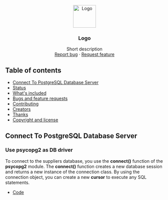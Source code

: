 <p align="center">
  <a href="https://example.com/">
    <img src="https://via.placeholder.com/72" alt="Logo" width=72 height=72>
  </a>

  <h3 align="center">Logo</h3>

  <p align="center">
    Short description
    <br>
    <a href="https://reponame/issues/new?template=bug.md">Report bug</a>
    ·
    <a href="https://reponame/issues/new?template=feature.md&labels=feature">Request feature</a>
  </p>
</p>


## Table of contents

- [Connect To PostgreSQL Database Server](#connect-to-postgresql-database-server)
- [Status](#status)
- [What's included](#whats-included)
- [Bugs and feature requests](#bugs-and-feature-requests)
- [Contributing](#contributing)
- [Creators](#creators)
- [Thanks](#thanks)
- [Copyright and license](#copyright-and-license)

## Connect To PostgreSQL Database Server
### Use psycopg2 as DB driver
To connect to the suppliers database, you use the **connect()** function of the **psycopg2** module.
The **connect()** function creates a new database session and returns a new instance of the connection class.
By using the connection object, you can create a new **cursor** to execute any SQL statements.
- [Code]()
